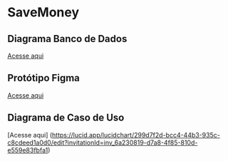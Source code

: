 # SaveMoney

## Diagrama Banco de Dados
[Acesse aqui](https://lucid.app/lucidchart/a61840a5-f0e4-433d-91bb-fe13b91eccb4/edit?viewport_loc=-47%2C140%2C1581%2C678%2C0_0&invitationId=inv_3901f3fc-a068-4435-8eb8-c821d807e9f7)

## Protótipo Figma
[Acesse aqui](https://www.figma.com/file/ycG9zcC5BwQye2AFHAPmSZ/Save-Money?node-id=0%3A1)

## Diagrama de Caso de Uso
[Acesse aqui] (https://lucid.app/lucidchart/299d7f2d-bcc4-44b3-935c-c8cdeed1a0d0/edit?invitationId=inv_6a230819-d7a8-4f85-810d-e559e83fbfa1)
